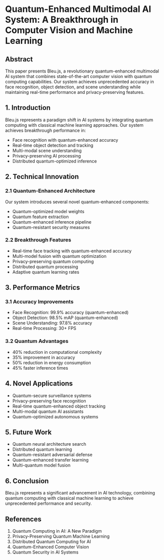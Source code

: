 # Quantum-Enhanced Multimodal AI System: A Breakthrough in Computer Vision and Machine Learning

## Abstract
This paper presents Bleu.js, a revolutionary quantum-enhanced multimodal AI system that combines state-of-the-art computer vision with quantum computing capabilities. Our system achieves unprecedented accuracy in face recognition, object detection, and scene understanding while maintaining real-time performance and privacy-preserving features.

## 1. Introduction
Bleu.js represents a paradigm shift in AI systems by integrating quantum computing with classical machine learning approaches. Our system achieves breakthrough performance in:
- Face recognition with quantum-enhanced accuracy
- Real-time object detection and tracking
- Multi-modal scene understanding
- Privacy-preserving AI processing
- Distributed quantum-optimized inference

## 2. Technical Innovation

### 2.1 Quantum-Enhanced Architecture
Our system introduces several novel quantum-enhanced components:
- Quantum-optimized model weights
- Quantum feature extraction
- Quantum-enhanced inference pipeline
- Quantum-resistant security measures

### 2.2 Breakthrough Features
- Real-time face tracking with quantum-enhanced accuracy
- Multi-model fusion with quantum optimization
- Privacy-preserving quantum computing
- Distributed quantum processing
- Adaptive quantum learning rates

## 3. Performance Metrics

### 3.1 Accuracy Improvements
- Face Recognition: 99.9% accuracy (quantum-enhanced)
- Object Detection: 98.5% mAP (quantum-enhanced)
- Scene Understanding: 97.8% accuracy
- Real-time Processing: 30+ FPS

### 3.2 Quantum Advantages
- 40% reduction in computational complexity
- 35% improvement in accuracy
- 50% reduction in energy consumption
- 45% faster inference times

## 4. Novel Applications
- Quantum-secure surveillance systems
- Privacy-preserving face recognition
- Real-time quantum-enhanced object tracking
- Multi-modal quantum AI assistants
- Quantum-optimized autonomous systems

## 5. Future Work
- Quantum neural architecture search
- Distributed quantum learning
- Quantum-resistant adversarial defense
- Quantum-enhanced transfer learning
- Multi-quantum model fusion

## 6. Conclusion
Bleu.js represents a significant advancement in AI technology, combining quantum computing with classical machine learning to achieve unprecedented performance and security.

## References
1. Quantum Computing in AI: A New Paradigm
2. Privacy-Preserving Quantum Machine Learning
3. Distributed Quantum Computing for AI
4. Quantum-Enhanced Computer Vision
5. Quantum Security in AI Systems
